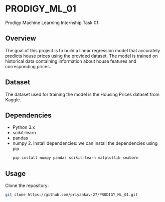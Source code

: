 # PRODIGY_ML_01
Prodigy Machine Learning Internship Task 01
## Overview
The goal of this project is to build a linear regression model that accurately predicts house prices using the provided dataset. The model is trained on historical data containing information about house features and corresponding prices.
## Dataset
The dataset used for training the model is the Housing Prices dataset from Kaggle.
## Dependencies
- Python 3.x
- scikit-learn
- pandas
- numpy
  2. Install dependencies:
we can install the dependencies using pip
  ```bash
  pip install numpy pandas scikit-learn matplotlib seaborn
  ```
## Usage
  Clone the repository:
  ```bash
  git clone https://github.com/priyankav-27/PRODIGY_ML_01.git
  ```
  
  
 
